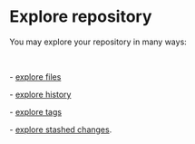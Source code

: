 # Explore repository

You may explore your repository in many ways:

&nbsp;

\- [explore files](<Explorefiles.md>)

\- [explore history](<Explorehistory.md>)

\- [explore tags](<Exploretags.md>)

\- [explore stashed changes](<Explorestashedchanges.md>).
